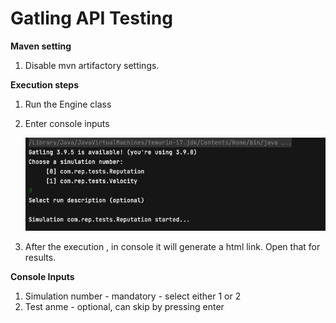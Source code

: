 Gatling API Testing
============================================

**Maven setting**
1. Disable mvn artifactory settings. 

**Execution steps**
1. Run the Engine class
2. Enter console inputs

   ![Image.png](https://github.com/gaurabhijeet/load-test/blob/main/image.png)

3. After the execution , in console it will generate a html link. Open that for results.


**Console Inputs**
1. Simulation number - mandatory - select either 1 or 2
2. Test anme - optional, can skip by pressing enter